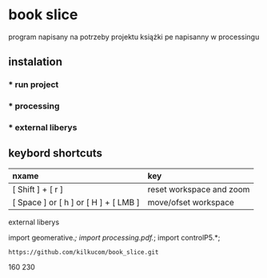 # book slice

program napisany na potrzeby projektu książki pe
napisanny w processingu

## instalation
### * run project
### * processing
### * external liberys

## keybord shortcuts

| nxame | key |
| :--- | :-- |
| [ Shift ] + [ r ] | reset workspace and zoom |
| [ Space ] or [ h ] or [ H ] + [ LMB ] | move/ofset workspace |

external liberys

import geomerative.*;
import processing.pdf.*;
import controlP5.*;

` https://github.com/kilkucom/book_slice.git `


160
230
